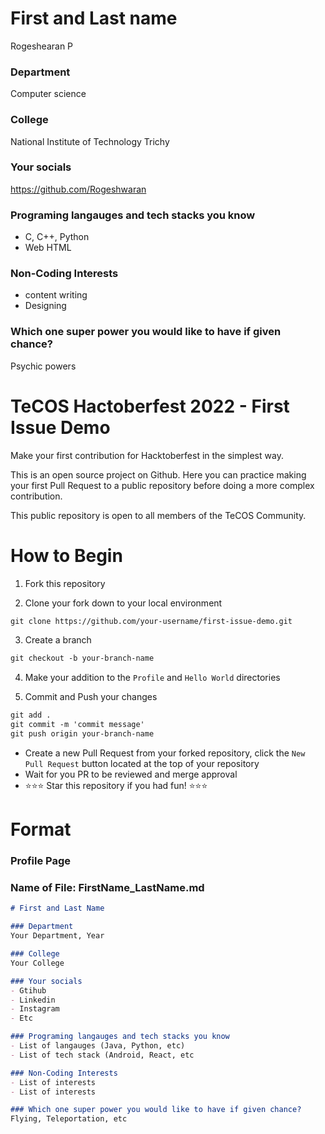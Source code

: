 # First and Last name
Rogeshearan P

### Department 
Computer science

### College
National Institute of Technology Trichy

### Your socials 
https://github.com/Rogeshwaran



### Programing langauges and tech stacks you know
- C, C++, Python
- Web HTML

### Non-Coding Interests
- content writing
- Designing 

### Which one super power you would like to have if given chance?
Psychic powers





















# TeCOS Hactoberfest 2022 - First Issue Demo

Make your first contribution for Hacktoberfest in the simplest way.

This is an open source project on Github. Here you can practice making your first Pull Request to a public repository before doing a more complex contribution.

This public repository is open to all members of the TeCOS Community.

# How to Begin
1. Fork this repository

2. Clone your fork down to your local environment
```markdown
git clone https://github.com/your-username/first-issue-demo.git
```

3. Create a branch
```markdown
git checkout -b your-branch-name
```

4. Make your addition to the `Profile` and `Hello World` directories

5. Commit and Push your changes
```markdown
git add .
git commit -m 'commit message'
git push origin your-branch-name
```

- Create a new Pull Request from your forked repository, click the `New Pull Request` button located at the top of your repository
- Wait for you PR to be reviewed and merge approval
- :star::star::star: Star this repository if you had fun! :star::star::star:

# Format

### Profile Page
### Name of File: FirstName_LastName.md

```markdown
# First and Last Name

### Department
Your Department, Year

### College
Your College

### Your socials
- Gtihub
- Linkedin
- Instagram
- Etc

### Programing langauges and tech stacks you know
- List of langauges (Java, Python, etc)
- List of tech stack (Android, React, etc

### Non-Coding Interests
- List of interests
- List of interests

### Which one super power you would like to have if given chance?
Flying, Teleportation, etc

```
